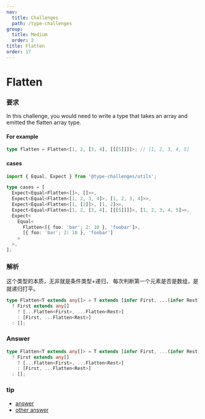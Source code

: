 ```yaml
---
nav:
  title: Challenges
  path: /type-challenges
group:
  title: Medium
  order: 2
title: Flatten
order: 17
---
```


# Flatten

### 要求

In this challenge, you would need to write a type that takes an array and emitted the flatten array type.

#### For example

```ts
type flatten = Flatten<[1, 2, [3, 4], [[[5]]]]>; // [1, 2, 3, 4, 5]
```

#### cases

```ts
import { Equal, Expect } from '@type-challenges/utils';

type cases = [
  Expect<Equal<Flatten<[]>, []>>,
  Expect<Equal<Flatten<[1, 2, 3, 4]>, [1, 2, 3, 4]>>,
  Expect<Equal<Flatten<[1, [2]]>, [1, 2]>>,
  Expect<Equal<Flatten<[1, 2, [3, 4], [[[5]]]]>, [1, 2, 3, 4, 5]>>,
  Expect<
    Equal<
      Flatten<[{ foo: 'bar'; 2: 10 }, 'foobar']>,
      [{ foo: 'bar'; 2: 10 }, 'foobar']
    >
  >,
];
```

### 解析

这个类型的本质，无非就是条件类型+递归， 每次判断第一个元素是否是数组，是就递归打平。

```ts
type Flatten<T extends any[]> = T extends [infer First, ...(infer Rest)]
  ? First extends any[]
    ? [...Flatten<First>, ...Flatten<Rest>]
    : [First, ...Flatten<Rest>]
  : [];
```

### Answer

```ts
type Flatten<T extends any[]> = T extends [infer First, ...(infer Rest)]
  ? First extends any[]
    ? [...Flatten<First>, ...Flatten<Rest>]
    : [First, ...Flatten<Rest>]
  : [];
```

### tip

- [answer](https://www.typescriptlang.org/play?ssl=39&ssc=2&pln=31&pc=1#code/PQKgUABBAsCsCcEC0EBiAbAhgF2wUwDtJklSziAjATwgC8ALAewFcqBLAWzYIHMIAKAAIBjehQBOjAJQQAxBzwATNsw5zM48ZirFis-RACKzPAGdsbRkSjEAkgQjZ6bUxFGZ06QjzwAaCFQsEADuLOiKEAR4So6MIeJs+BCYjlQADniO9DiOmADWZskOGlo0mAQReFy4MU6ZAGZYNcWa2qkZAHS6UKiM4hB4AB6YHGleAFzdEAAGs9imxNjpDU34DgC8aKuEADwA2gCM-gBM-nsAzP7QALpne3uw10-XAHwQwMAQhyf+lzD+j2Is2mUzeADU2HhghArBAAOKJAASzAo4wg9FwaVM4w+81EHQAVqYOn0eMA4PAwCBgGBaaAIAB9JnMlnMiAATRY-QAwoxFJlEXhxJlWaKmRBqbSlhktjg1hAdgAVAaDNaKVzlKh7V4QTbEZVDNWuPbcepCtBscTmfwdW2m80AJTM2GuEAA-BBiKhLeYVUailrXR7iHtbR0MHLdt6rdgXjbbRHmjsneYXq60SHo9aIGHE2tk860xAM1BtQBuT10kCMsWsiCK50QbmYUyFWt1yWcNJ9bAQADeEAAogBHZgefyDwYZYS9gC+EHqkjUAHJBNK8Eh3J5vGZgMwLOhTMupcs3C3Cps9sRJ9PsDsR2P0Ds87ttXGvq849ep3gZ-fRx4z7bAQ+xHBApwQH8Nzvt84G-Fcn6+N+t7-o+QGRiBsF7McTwwWBOEvF+UA3r+d4PoBL6YfhZxQbcXz3I8zx4T8kFXACiHIaRqEUcB+x9vUjCMGiy4UBoy4VscaIHAADLO-jLgJjCieIy6vGc-GCcJynieBUmyfJinaRx1y0lWNbtuKqDMOIdT9AAyvgWLmRZEo0qAxBvHZ2TCgEXIQKYjDoPulgENi6KYtiuKmPiRIkuIZIUsA5SmMEQoeRAEJQv5gXBVYYUYtgWI4sAeL0ISxKkuSCDAAFQUWHl6UALJ9Jk3LZNuvBmGiBVFVFMUVfFVI0mAQA)
- [other answer](https://github.com/type-challenges/type-challenges/issues?q=label%3A459+label%3Aanswer)
